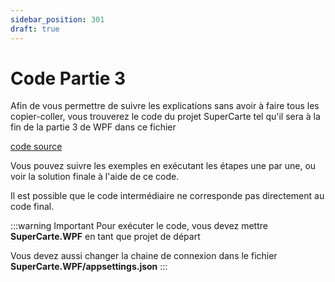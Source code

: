 ```yaml
---
sidebar_position: 301
draft: true
---
```


# Code Partie 3

Afin de vous permettre de suivre les explications sans avoir à faire tous les copier-coller, vous trouverez le code du projet SuperCarte tel qu'il sera à la fin de la partie 3 de WPF dans ce fichier

[code source](SuperCarteApp_WPF_partie3_clean.zip)

Vous pouvez suivre les exemples en exécutant les étapes une par une, ou voir la solution finale à l'aide de ce code.

Il est possible que le code intermédiaire ne corresponde pas directement au code final. 

:::warning Important
Pour exécuter le code, vous devez mettre **SuperCarte.WPF** en tant que projet de départ

Vous devez aussi changer la chaine de connexion dans le fichier **SuperCarte.WPF/appsettings.json** 
:::